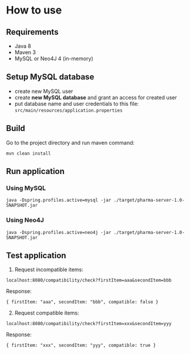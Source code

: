 # How to use

## Requirements
- Java 8
- Maven 3
- MySQL or Neo4J 4 (in-memory)

## Setup MySQL database
- create new MySQL user
- create <b>new MySQL database</b> and grant an access for created user
- put database name and user credentials to this file:
`src/main/resources/application.properties`

## Build
Go to the project directory and run maven command:

`mvn clean install`

## Run application

### Using MySQL

`java -Dspring.profiles.active=mysql -jar ./target/pharma-server-1.0-SNAPSHOT.jar`

### Using Neo4J

`java -Dspring.profiles.active=neo4j -jar ./target/pharma-server-1.0-SNAPSHOT.jar`

## Test application
1. Request incompatible items:

`localhost:8080/compatibility/check?firstItem=aaa&secondItem=bbb`

Response:

`{
firstItem: "aaa",
secondItem: "bbb",
compatible: false
}`

2. Request compatible items:

`localhost:8080/compatibility/check?firstItem=xxx&secondItem=yyy`

Response:

`{
firstItem: "xxx",
secondItem: "yyy",
compatible: true
}`
